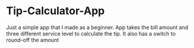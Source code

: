 # Tip-Calculator-App
Just a simple app that I made as a beginner. App takes the bill amount and three different service level to calculate the tip. It also has a switch to round-off the amount
